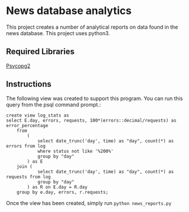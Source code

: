 # News database analytics
This project creates a number of analytical reports on data found 
in the news database.  This project uses python3.

## Required Libraries
[Psycopg2](http://initd.org/psycopg/docs/)

## Instructions

The following view was created to support this program.  You can run
this query from the psql command prompt.:
```
create view log_stats as 
select E.day, errors, requests, 100*(errors::decimal/requests) as error_percentage
    from
        (
            select date_trunc('day', time) as "day", count(*) as errors from log
            where status not like '%200%'
            group by "day"
        ) as E
    join (
            select date_trunc('day', time) as "day", count(*) as requests from log
            group by "day"
        ) as R on E.day = R.day
    group by e.day, errors, r.requests;
```

Once the view has been created, simply run ```python news_reports.py```

